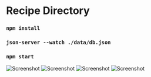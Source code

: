 # Recipe Directory

### `npm install`

### `json-server --watch ./data/db.json`

### `npm start`

![Screenshot](/src/other/src1.png)
![Screenshot](/src/other/src2.png)
![Screenshot](/src/other/src3.png)
![Screenshot](/src/other/src4.png)
